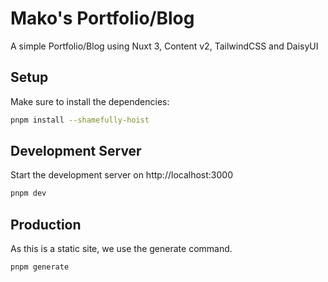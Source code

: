 # Mako's Portfolio/Blog

A simple Portfolio/Blog using Nuxt 3, Content v2, TailwindCSS and DaisyUI

## Setup

Make sure to install the dependencies:

```bash
pnpm install --shamefully-hoist
```

## Development Server

Start the development server on http://localhost:3000

```bash
pnpm dev
```

## Production

As this is a static site, we use the generate command.

```bash
pnpm generate
```
